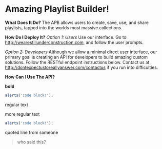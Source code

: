 # Amazing Playlist Builder!

**What Does It Do?**
The APB allows users to create, save, use, and share playlists, tapped into the worlds most massive collections.

**How Do I Deploy It?**
*Option 1: Users*
Use our interface. Go to http://wearestillunderconstruction.com, and follow the user prompts.

*Option 2: Developers*
Although we allow a minimal direct user interface, our primary goal is creating an API for developers to build amazing custom solutions.  Follow the RESTful endpoint instructions below.  Contact us at http://dontexpectustoreallyanswer.com/contactus if you run into difficulties.

**How Can I Use The API?**



**bold**
```` js
alerts('code block!');
````
regular text

more regular text

```` js
alerts('code block!');
````
quoted line from someone
>who said this?
